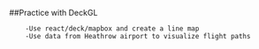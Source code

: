 ##Practice with DeckGL

```
    -Use react/deck/mapbox and create a line map
    -Use data from Heathrow airport to visualize flight paths
```